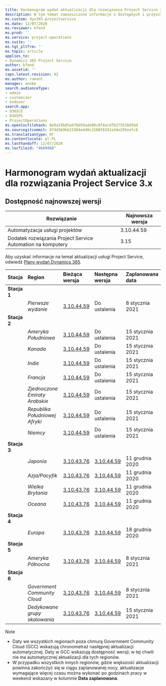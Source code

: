 ```yaml
---
title: Harmonogram wydań aktualizacji dla rozwiązania Project Service 3.x
description: W tym temat zamieszczono informacje o dostępnych i przyszłych wydaniach programu Dynamics 365 Project Service Automation.
ms.custom: dyn365-projectservice
ms.date: 12/07/2020
ms.reviewer: kfend
ms.prod: ''
ms.service: project-operations
ms.suite: ''
ms.tgt_pltfrm: ''
ms.topic: article
applies_to:
- Dynamics 365 Project Service
author: kfend
ms.assetid: ''
caps.latest.revision: 42
ms.author: rumant
manager: annbe
search.audienceType:
- admin
- customizer
- enduser
search.app:
- D365CE
- D365PS
- ProjectOperations
ms.openlocfilehash: 8e9a29b05e07bb59ade00c8f4acdf0275538d5bd
ms.sourcegitcommit: 87dd3b9bb23384e4d0c3208f0341a3de295eefc8
ms.translationtype: HT
ms.contentlocale: pl-PL
ms.lasthandoff: 12/07/2020
ms.locfileid: "4689468"
---
```

# <a name="update-release-schedule-for-project-service-3x"></a>Harmonogram wydań aktualizacji dla rozwiązania Project Service 3.x

## <a name="latest-version-availability"></a>Dostępność najnowszej wersji

| Rozwiązanie  | Najnowsza wersja |
|-------|----|
| Automatyzacja usługi projektów    | 3.10.44.59 |
| Dodatek rozwiązania Project Service Automation na komputery                | 3.15          |

Aby uzyskać informacje na temat aktualizacji usługi Project Service, odwiedź [Plany wydań Dynamics 365](https://docs.microsoft.com/dynamics365/release-plans/). 

| Stacja  | Region | Bieżąca wersja | Następna wersja |  Zaplanowana data
| :---   | :---   | :---   | :---   |:---   |         
|<strong>Stacja 1</strong> | |  |  | |
| | <i>Pierwsze wydanie</i> | [3.10.44.59](whats-new-ur-26.md) | Do ustalenia | 8 stycznia 2021
|<strong>Stacja 2</strong> | |  |  | |
| | <i>Ameryka Południowa</i> | [3.10.44.59](whats-new-ur-26.md) | Do ustalenia | 15 stycznia 2021
| | <i>Kanada</i> | [3.10.44.59](whats-new-ur-26.md) | Do ustalenia | 15 stycznia 2021
| | <i>Indie</i> | [3.10.44.59](whats-new-ur-26.md) | Do ustalenia | 15 stycznia 2021
| | <i>Francja</i> | [3.10.44.59](whats-new-ur-26.md) | Do ustalenia | 15 stycznia 2021
| | <i>Zjednoczone Emiraty Arabskie</i> | [3.10.44.59](whats-new-ur-26.md) | Do ustalenia | 15 stycznia 2021
| | <i>Republika Południowej Afryki</i> | [3.10.44.59](whats-new-ur-26.md) | Do ustalenia | 15 stycznia 2021
| | <i>Niemcy</i> | [3.10.44.59](whats-new-ur-26.md) | Do ustalenia | 15 stycznia 2021
|<strong>Stacja 3</strong> | |  |  | |
| | <i>Japonia</i> | [3.10.43.76](whats-new-ur-25.md) | [3.10.44.59](whats-new-ur-26.md) | 11 grudnia 2020
| | <i>Azja/Pacyfik</i> | [3.10.43.76](whats-new-ur-25.md) | [3.10.44.59](whats-new-ur-26.md) | 11 grudnia 2020
| | <i>Wielka Brytania</i> | [3.10.43.76](whats-new-ur-25.md) | [3.10.44.59](whats-new-ur-26.md) | 11 grudnia 2020
| | <i>Oceana</i> | [3.10.43.76](whats-new-ur-25.md) | [3.10.44.59](whats-new-ur-26.md) | 11 grudnia 2020
|<strong>Stacja 4</strong> | |  |  | |
| | <i>Europa</i> | [3.10.43.76](whats-new-ur-25.md) | [3.10.44.59](whats-new-ur-26.md) | 18 grudnia 2020
|<strong>Stacja 5</strong> | |  |  | |
| | <i>Ameryka Północna</i> | [3.10.43.76](whats-new-ur-25.md) | [3.10.44.59](whats-new-ur-26.md) | 8 stycznia 2021
|<strong>Stacja 6</strong> | |  |  | |
| | <i>Government Community Cloud</i> | [3.10.43.76](whats-new-ur-25.md) | [3.10.44.59](whats-new-ur-26.md) | 8 stycznia 2021
| | <i>Dedykowane grupy skalowania</i> | [3.10.43.76](whats-new-ur-25.md) | [3.10.44.59](whats-new-ur-26.md) | 15 stycznia 2021

>[!Note]
> - Daty we wszystkich regionach poza chmurą Government Community Cloud (GCC) wskazują chronometraż następnej aktualizacji automatycznej. Daty w GCC wskazują dostępność wersji; w tej chwili nie ma automatycznej aktualizacji dla tych regionów.
> - W przypadku wszystkich innych regionów, gdzie większość aktualizacji powinna zakończyć się w ciągu zaplanowanej nocy, aktualizacje wymagające więcej czasu można wykonać po godzinach pracy w weekend wskazany w kolumnie **Data zaplanowana**.
